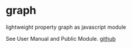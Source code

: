 # graph
lightweight property graph as javascript module

See User Manual and Public Module. [github](https://wardcunningham.github.io/graph/)
